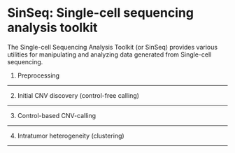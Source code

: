 SinSeq: Single-cell sequencing analysis toolkit
=======

The Single-cell Sequencing Analysis Toolkit (or SinSeq) provides various utilities for manipulating and analyzing data generated from Single-cell sequencing.


1. Preprocessing
-----------




2. Initial CNV discovery (control-free calling)
-----------



3. Control-based CNV-calling 
-----------




4. Intratumor heterogeneity (clustering)
-----------
